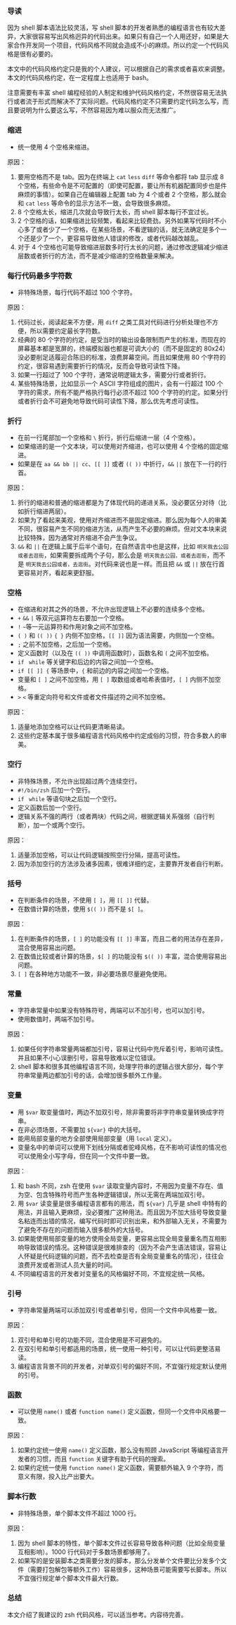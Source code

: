 ### 导读

因为 shell 脚本语法比较灵活，写 shell 脚本的开发者熟悉的编程语言也有较大差异，大家很容易写出风格迥异的代码出来。如果只有自己一个人用还好，如果是大家合作开发同一个项目，代码风格不同就会造成不小的麻烦。所以约定一个代码风格是很有必要的。

本文中的代码风格约定只是我的个人建议，可以根据自己的需求或者喜欢来调整。本文的代码风格约定，在一定程度上也适用于 bash。

注意需要有丰富 shell 编程经验的人制定和维护代码风格约定，不然很容易无法执行或者流于形式而解决不了实际问题。代码风格约定不只需要约定代码怎么写，而且要说明为什么要这么写，不然容易因为难以服众而无法推广。

### 缩进

- 统一使用 4 个空格来缩进。

原因：

1. 要用空格而不是 tab。因为在终端上 `cat` `less` `diff` 等命令都将 tab 显示成 8 个空格，有些命令是不可配置的（即使可配置，要让所有机器配置同步也是件麻烦的事情）。如果自己在编辑器上配置 tab 为 4 个或者 2 个空格，那么就会和 `cat` `less` 等命令的显示方法不一致，会导致很多麻烦。
2. 8 个空格太长，缩进几次就会导致行太长，而 shell 脚本每行不宜过长。
3. 2 个空格的话，如果缩进比较频繁，看起来比较费劲。另外如果写代码时不小心多了或者少了一个空格，在某些场景，不看逻辑的话，就无法确定是多个一个还是少了一个，更容易导致他人错误的修改，或者代码越改越乱。
4. 对于 4 个空格也可能导致缩进层数多时行太长的问题，通过修改逻辑减少缩进层数或者折行的方法，而不是减少缩进的空格数量来解决。

### 每行代码最多字符数

- 非特殊场景，每行代码不超过 100 个字符。

原因：

1. 代码过长，阅读起来不方便，用 `diff` 之类工具对代码进行分析处理也不方便，所以需要约定最长字符数。
2. 经典的 80 个字符的约定，是受当时的输出设备限制而产生的标准，而现在的屏幕基本都是宽屏的，终端模拟器也都是可调大小的（而不是固定的 80x24）没必要削足适履迎合陈旧的标准，浪费屏幕空间。而且如果使用 80 个字符的约定，很容易遇到需要折行的情况，反而会导致可读性下降。
3. 如果一行超过了 100 个字符，通常说明逻辑太多，需要分行或者折行。
4. 某些特殊场景，比如显示一个 ASCII 字符组成的图片，会有一行超过 100 个字符的需求，所有不能严格执行每行必须不超过 100 个字符的约定。如果分行或者折行会不可避免地导致代码可读性下降，那么优先考虑可读性。

### 折行

- 在前一行尾部加一个空格和 `\` 折行，折行后缩进一层（4 个空格）。
- 如果缩进的是一个文本块，可以使用对齐缩进，也可以使用 4 个空格的固定缩进。
- 如果是在 `aa && bb || cc`、`[[ ]]` 或者 `(( ))` 中折行，`&&` `||` 放在下一行的行首。

原因：

1. 折行的缩进和普通的缩进都是为了体现代码的递进关系，没必要区分对待（比如折行缩进两层）。
2. 如果为了看起来美观，使用对齐缩进而不是固定缩进。那么因为每个人的审美不同，很容易产生不同的缩进方法，从而产生不必要的麻烦。但对文本块来说比较特殊，因为通常对齐缩进不会产生争议。
3. `&&` 和 `||` 在逻辑上属于后半个语句，在自然语言中也是这样，比如 `明天我去公园或者去逛街`，如果需要拆成两个子句，那么会是 `明天我去公园，或者去逛街`，而不是 `明天我去公园或者，去逛街`。对代码来说也是一样。而且把 `&&` 或 `||` 放在行首更容易对齐，看起来更舒服。

### 空格

- 在缩进和对其之外的场景，不允许出现逻辑上不必要的连续多个空格。
- `+` `&&` `|` 等双元运算符左右要加一个空格。
- `!` `~`等一元运算符和作用对象之间不加空格。
- `( )` 和 `(( ))` `{ }` 内侧不加空格，`[[ ]]` 因为语法需要，内侧加一个空格。
- `;` 之前不加空格，之后加一个空格。
- 定义函数时（以及在 `(( ))` 中调用函数时），函数名和 `(` 之间不加空格。
- `if ` `while` 等关键字和后边的内容之间加一个空格。
- `if [[ ]] {` 等场景中，`{` 和前边的内容之间加一个空格。
- 变量和 `[ ]` 之间不加空格，用 `[ ]` 取数组或者哈希表值时，`[ ]` 内侧不加空格。
- `>` `<` 等重定向符号和文件或者文件描述符之间不加空格。

原因：

1. 适量地添加空格可以让代码更清晰易读。
2. 这些约定基本属于很多编程语言代码风格中约定成俗的习惯，符合多数人的审美。

### 空行

- 非特殊场景，不允许出现超过两个连续空行。
- `#!/bin/zsh` 后加一个空行。
- `if ` `while` 等语句块之后加一个空行。
- 定义函数后加一个空行。
- 逻辑关系不强的两行（或者两块）代码之间，根据逻辑关系强弱（自行判断），加一个或两个空行。

原因：

1. 适量添加空格，可以让代码逻辑按照空行分隔，提高可读性。
2. 因为添加空行的方法涉及诸多因素，很难详细约定，主要靠开发者自行判断。

### 括号

- 在判断条件的场景，不使用 `[ ]`，用 `[[ ]]` 代替。
- 在数值计算的场景，使用 `$(( ))` 而不是 `$[ ]`。

原因：

1. 在判断条件的场景，`[ ]` 的功能没有 `[[ ]]` 丰富，而且二者的用法存在差异，混合使用容易出问题。
2. 在数值比较或者计算的场景，`$[ ]` 的功能没有 `$(( ))` 丰富，混合使用容易出问题。
3. `[ ]` 在各种地方功能不一致，非必要场景尽量避免使用。

### 常量

- 字符串常量中如果没有特殊符号，两端可以不加引号，也可以加引号。
- 使用数值时，两端不加引号。

原因：

1. 如果任何字符串常量两端都加引号，容易让代码中充斥着引号，影响可读性。并且如果不小心误删引号，容易导致难以定位错误。
2. shell 脚本和很多其他编程语言不同，处理字符串的逻辑占很大部分，每个字符串常量两边都加引号的话，会增加很多额外工作量。

### 变量

- 用 `$var` 取变量值时，两边不加双引号，除非需要将非字符串变量转换成字符串。
- 在非必须场景，不需要加 `${var}` 中的大括号。
- 能用局部变量的地方全部使用局部变量（用 `local` 定义）。
- 变量名中的单词可以使用下划线分隔或者驼峰风格，在不影响可读性的情况也可以使用全小写字母，但在同一个文件中要一致。

原因：

1. 和 bash 不同，zsh 在使用 `$var` 读取变量内容时，不用因为变量不存在、值为空、包含特殊符号而产生各种逻辑错误，所以无需在两端加双引号。
2. 用 `$var` 读变量是很多编程语言都有的用法，而 `${var}` 几乎是 shell 中特有的用法，并且输入更麻烦，没必要推广这种用法。而且因为不加大括号导致变量名粘连而出错的情况，编写代码时即可识别出来，和外部输入无关，不需要为了避免不存在的问题而输入很多额外的大括号。
3. 如果能使用局部变量的地方使用全局变量，更容易出现全局变量重名而互相影响导致错误的情况。这种错误是很难排查的（因为不会产生语法错误，容易让人怀疑是代码逻辑的问题，而不去检查是否有全局变量重名的情况），往往会浪费开发或者测试人员大量的时间。
4. 不同编程语言的开发者对变量名的风格偏好不同，不宜规定统一风格。

### 引号

- 字符串常量两端可以添加双引号或者单引号，但同一个文件中风格要一致。

原因：

1. 双引号和单引号的功能不同，混合使用是不可避免的。
2. 在双引号和单引号都适用的场景，统一使用一种引号，可以让代码更整洁易读。
3. 编程语言背景不同的开发者，对单双引号的偏好不同，不宜强行规定默认使用的引号。

### 函数

- 可以使用 `name()` 或者 `function name()` 定义函数，但同一个文件中风格要一致。

原因：

1. 如果约定统一使用 `name()` 定义函数，那么没有照顾 JavaScript 等编程语言开发者的习惯，而且 `function` 关键字有助于代码的搜索。
2. 如果约定统一使用 `function name()` 定义函数，需要额外输入 9 个字符，而意义有限，投入比产出要大。

### 脚本行数

- 非特殊场景，单个脚本文件不超过 1000 行。

原因：

1. 因为 shell 脚本的特性，单个脚本文件过长容易导致各种问题（比如全局变量互相影响）。1000 行代码对于多数场景都够用了。
2. 如果写的是安装脚本之类需要分发的脚本，那么分发单个文件要比分发多个文件（需要打包解包等额外工作）容易很多，这种场景可能需要写长脚本。所以不宜强行规定单个脚本文件最大行数。

### 总结

本文介绍了我建议的 zsh 代码风格，可以适当参考。内容待完善。
